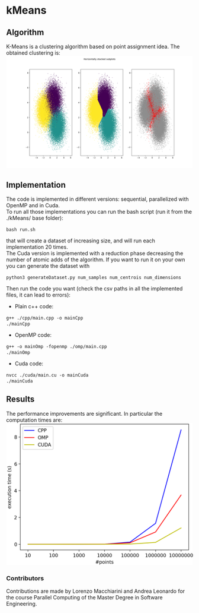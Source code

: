# kMeans

## Algorithm
K-Means is a clustering algorithm based on point assignment idea. 
The obtained clustering is:
<img src="/Plots/ScatterPlot.png" width="800">


## Implementation
The code is implemented in different versions: sequential, parallelized with OpenMP and in Cuda.\
To run all those implementations you can run the bash script (run it from the ./kMeans/ base folder):
```
bash run.sh 
```
that will create a dataset of increasing size, and will run each implementation 20 times. \
The Cuda version is implemented with a reduction phase decreasing the number of atomic adds of the algorithm.
If you want to run it on your own you can generate the dataset with
```
python3 generateDataset.py num_samples num_centrois num_dimensions
```
Then run the code you want (check the csv paths in all the implemented files, it can lead to errors):
* Plain c++ code:
```
g++ ./cpp/main.cpp -o mainCpp
./mainCpp
```

* OpenMP code:
```
g++ -o mainOmp -fopenmp ./omp/main.cpp
./mainOmp
```

* Cuda code:
```
nvcc ./cuda/main.cu -o mainCuda
./mainCuda
```

## Results
The performance improvements are significant. In particular the computation times are:
<img src="/Plots/CPPvsCUDAvsOMP.png" width="600">

### Contributors
Contributions are made by Lorenzo Macchiarini and Andrea Leonardo for the course Parallel Computing of the Master Degree in Software Engineering.
